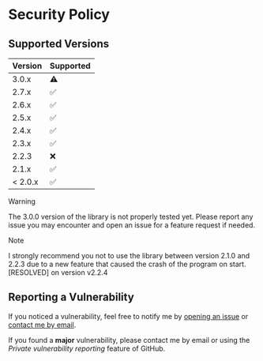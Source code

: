 # Security Policy

## Supported Versions

| Version | Supported          |
| ------- | ------------------ |
|  3.0.x  | :warning:          |
|  2.7.x  | :white_check_mark: |
|  2.6.x  | :white_check_mark: |
|  2.5.x  | :white_check_mark: |
|  2.4.x  | :white_check_mark: |
|  2.3.x  | :white_check_mark: |
|  2.2.3  | :x:                |
|  2.1.x  | :white_check_mark: |
| < 2.0.x | :white_check_mark: |

> [!WARNING]
> The 3.0.0 version of the library is not properly tested yet. Please report any issue you may encounter and open an issue for a feature request if needed.

> [!NOTE]
> I strongly recommend you not to use the library between version 2.1.0 and 2.2.3 due to a new feature that caused the crash of the program on start. [RESOLVED] on version v2.2.4

## Reporting a Vulnerability

If you noticed a vulnerability, feel free to notify me by [opening an issue](https://github.com/MorganKryze/ConsoleAppVisuals/issues) or [contact me by email](mailto:morgan@kodelab.fr).

If you found a **major** vulnerability, please contact me by email or using the *Private vulnerability reporting* feature of GitHub.
